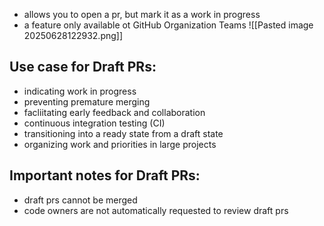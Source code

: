 
- allows you to open a pr, but mark it as a work in progress
- a feature only available ot GitHub Organization Teams
  ![[Pasted image 20250628122932.png]]

## Use case for Draft PRs:
- indicating work in progress
- preventing premature merging
- facliitating early feedback and collaboration
- continuous integration testing (CI)
- transitioning into a ready state from a draft state
- organizing work and priorities in large projects

## Important notes for Draft PRs:
- draft prs cannot be merged
- code owners are not automatically requested to review draft prs